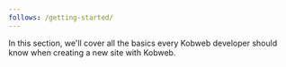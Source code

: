 ```yaml
---
follows: /getting-started/
---
```


In this section, we'll cover all the basics every Kobweb developer should know when creating a new site with Kobweb.